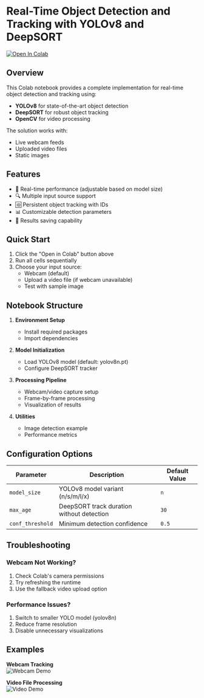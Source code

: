 # Real-Time Object Detection and Tracking with YOLOv8 and DeepSORT

[![Open In Colab](https://colab.research.google.com/assets/colab-badge.svg)](https://colab.research.google.com/drive/1z_3JWafZv-dwCHps2NYa0fGaGMcI-yjk)

## Overview

This Colab notebook provides a complete implementation for real-time object detection and tracking using:
- **YOLOv8** for state-of-the-art object detection
- **DeepSORT** for robust object tracking
- **OpenCV** for video processing

The solution works with:
- Live webcam feeds
- Uploaded video files
- Static images

## Features

- 🚀 Real-time performance (adjustable based on model size)
- 🔍 Multiple input source support
- 🆔 Persistent object tracking with IDs
- 📊 Customizable detection parameters
- 💾 Results saving capability

## Quick Start

1. Click the "Open in Colab" button above
2. Run all cells sequentially
3. Choose your input source:
   - Webcam (default)
   - Upload a video file (if webcam unavailable)
   - Test with sample image

## Notebook Structure

1. **Environment Setup**
   - Install required packages
   - Import dependencies

2. **Model Initialization**
   - Load YOLOv8 model (default: yolov8n.pt)
   - Configure DeepSORT tracker

3. **Processing Pipeline**
   - Webcam/video capture setup
   - Frame-by-frame processing
   - Visualization of results

4. **Utilities**
   - Image detection example
   - Performance metrics

## Configuration Options

| Parameter | Description | Default Value |
|-----------|-------------|---------------|
| `model_size` | YOLOv8 model variant (n/s/m/l/x) | `n` |
| `max_age` | DeepSORT track duration without detection | `30` |
| `conf_threshold` | Minimum detection confidence | `0.5` |

## Troubleshooting

### Webcam Not Working?
1. Check Colab's camera permissions
2. Try refreshing the runtime
3. Use the fallback video upload option

### Performance Issues?
1. Switch to smaller YOLO model (yolov8n)
2. Reduce frame resolution
3. Disable unnecessary visualizations

## Examples

**Webcam Tracking**  
![Webcam Demo](https://via.placeholder.com/600x400/000000/FFFFFF?text=Webcam+Tracking+Demo)

**Video File Processing**  
![Video Demo](https://via.placeholder.com/600x400/000000/FFFFFF?text=Video+Processing+Demo)
